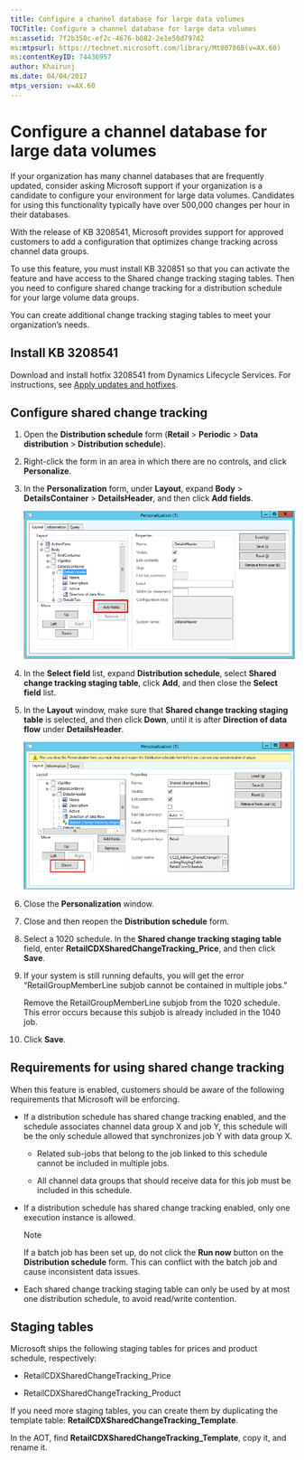```yaml
---
title: Configure a channel database for large data volumes
TOCTitle: Configure a channel database for large data volumes
ms:assetid: 7f2b350c-ef2c-4676-b082-2e1e50d797d2
ms:mtpsurl: https://technet.microsoft.com/library/Mt807868(v=AX.60)
ms:contentKeyID: 74436957
author: Khairunj
ms.date: 04/04/2017
mtps_version: v=AX.60
---
```


# Configure a channel database for large data volumes 


If your organization has many channel databases that are frequently updated, consider asking Microsoft support if your organization is a candidate to configure your environment for large data volumes. Candidates for using this functionality typically have over 500,000 changes per hour in their databases.

With the release of KB 3208541, Microsoft provides support for approved customers to add a configuration that optimizes change tracking across channel data groups.

To use this feature, you must install KB 320851 so that you can activate the feature and have access to the Shared change tracking staging tables. Then you need to configure shared change tracking for a distribution schedule for your large volume data groups.

You can create additional change tracking staging tables to meet your organization’s needs.

## Install KB 3208541

Download and install hotfix 3208541 from Dynamics Lifecycle Services. For instructions, see [Apply updates and hotfixes](apply-updates-and-hotfixes.md).

## Configure shared change tracking

1.  Open the **Distribution schedule** form (**Retail** \> **Periodic** \> **Data distribution** \> **Distribution schedule**).

2.  Right-click the form in an area in which there are no controls, and click **Personalize**.

3.  In the **Personalization** form, under **Layout**, expand **Body** \> **DetailsContainer** \> **DetailsHeader**, and then click **Add fields**.
    
    ![Add fields](images/Mt807868.addfields(AX.60).png "Add fields")

4.  In the **Select field** list, expand **Distribution schedule**, select **Shared change tracking staging table**, click **Add**, and then close the **Select field** list.

5.  In the **Layout** window, make sure that **Shared change tracking staging table** is selected, and then click **Down**, until it is after **Direction of data flow** under **DetailsHeader**.
    
    ![Adjust down](images/Mt807868.Adjustdown(AX.60).png "Adjust down")

6.  Close the **Personalization** window.

7.  Close and then reopen the **Distribution schedule** form.

8.  Select a 1020 schedule. In the **Shared change tracking staging table** field, enter **RetailCDXSharedChangeTracking\_Price**, and then click **Save**.

9.  If your system is still running defaults, you will get the error “RetailGroupMemberLine subjob cannot be contained in multiple jobs.”
    
    Remove the RetailGroupMemberLine subjob from the 1020 schedule. This error occurs because this subjob is already included in the 1040 job.

10. Click **Save**.

## Requirements for using shared change tracking

When this feature is enabled, customers should be aware of the following requirements that Microsoft will be enforcing.

  - If a distribution schedule has shared change tracking enabled, and the schedule associates channel data group X and job Y, this schedule will be the only schedule allowed that synchronizes job Y with data group X.
    
      - Related sub-jobs that belong to the job linked to this schedule cannot be included in multiple jobs.
    
      - All channel data groups that should receive data for this job must be included in this schedule.

  - If a distribution schedule has shared change tracking enabled, only one execution instance is allowed.
    

    > [!NOTE]
    > <P>If a batch job has been set up, do not click the <STRONG>Run now</STRONG> button on the <STRONG>Distribution schedule</STRONG> form. This can conflict with the batch job and cause inconsistent data issues.</P>



  - Each shared change tracking staging table can only be used by at most one distribution schedule, to avoid read/write contention.

## Staging tables

Microsoft ships the following staging tables for prices and product schedule, respectively:

  - RetailCDXSharedChangeTracking\_Price

  - RetailCDXSharedChangeTracking\_Product

If you need more staging tables, you can create them by duplicating the template table: **RetailCDXSharedChangeTracking\_Template**.

In the AOT, find **RetailCDXSharedChangeTracking\_Template**, copy it, and rename it.

  


